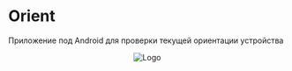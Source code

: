 # Orient
Приложение под Android для проверки текущей ориентации устройства
<p align="center">

<img src="https://github.com/OneupO/BNDCI/blob/main/src/main/res/drawable/rotate.png " title="Logo">

</p>